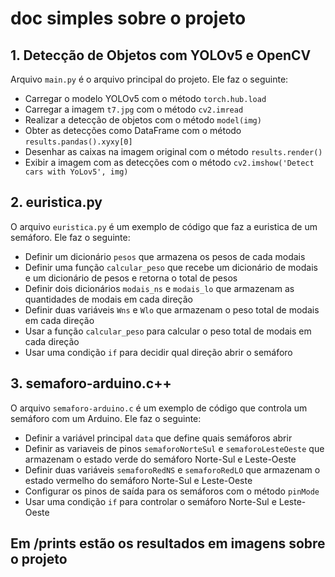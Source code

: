 # doc simples sobre o projeto

## 1. Detecção de Objetos com YOLOv5 e OpenCV

Arquivo `main.py` é o arquivo principal do projeto. Ele faz o seguinte:

- Carregar o modelo YOLOv5 com o método `torch.hub.load`
- Carregar a imagem `t7.jpg` com o método `cv2.imread`
- Realizar a detecção de objetos com o método `model(img)`
- Obter as detecções como DataFrame com o método `results.pandas().xyxy[0]`
- Desenhar as caixas na imagem original com o método `results.render()`
- Exibir a imagem com as detecções com o método `cv2.imshow('Detect cars with YoLov5', img)`

## 2. euristica.py 

O arquivo `euristica.py` é um exemplo de código que faz a euristica de um semáforo. Ele faz o seguinte:

- Definir um dicionário `pesos` que armazena os pesos de cada modais
- Definir uma função `calcular_peso` que recebe um dicionário de modais e um dicionário de pesos e retorna o total de pesos
- Definir dois dicionários `modais_ns` e `modais_lo` que armazenam as quantidades de modais em cada direção
- Definir duas variáveis `Wns` e `Wlo` que armazenam o peso total de modais em cada direção
- Usar a função `calcular_peso` para calcular o peso total de modais em cada direção
- Usar uma condição `if` para decidir qual direção abrir o semáforo

## 3. semaforo-arduino.c++

O arquivo `semaforo-arduino.c` é um exemplo de código que controla um semáforo com um Arduino. Ele faz o seguinte:

- Definir a variável principal `data` que define quais semáforos abrir
- Definir as variaveis de pinos `semaforoNorteSul` e `semaforoLesteOeste` que armazenam o estado verde do semáforo Norte-Sul e Leste-Oeste
- Definir duas variáveis `semaforoRedNS` e `semaforoRedLO` que armazenam o estado vermelho do semáforo Norte-Sul e Leste-Oeste
- Configurar os pinos de saída para os semáforos com o método `pinMode`
- Usar uma condição `if` para controlar o semáforo Norte-Sul e Leste-Oeste

## Em /prints estão os resultados em imagens sobre o projeto